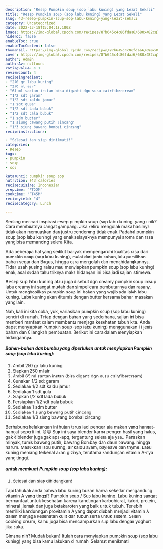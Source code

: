 ```yaml
---
description: "Resep Pumpkin soup (sop labu kuning) yang Lezat Sekali"
title: "Resep Pumpkin soup (sop labu kuning) yang Lezat Sekali"
slug: 43-resep-pumpkin-soup-sop-labu-kuning-yang-lezat-sekali
category: Uncategorized
date: 2022-03-18T15:04:18.180Z
image: https://img-global.cpcdn.com/recipes/87b645c4c86fdaa6/680x482cq70/pumpkin-soup-sop-labu-kuning-foto-resep-utama.jpg
hideToc: false
enableToc: true
enableTocContent: false
thumbnail: https://img-global.cpcdn.com/recipes/87b645c4c86fdaa6/680x482cq70/pumpkin-soup-sop-labu-kuning-foto-resep-utama.jpg
cover: https://img-global.cpcdn.com/recipes/87b645c4c86fdaa6/680x482cq70/pumpkin-soup-sop-labu-kuning-foto-resep-utama.jpg
author: Admin
authorAv: notfound
ratingvalue: 4.1
reviewcount: 4
recipeingredient:
- "250 gr labu kuning"
- "250 ml air"
- "65 ml santan instan bisa diganti dgn susu cairfibercream"
- "1/2 sdt garam"
- "1/2 sdt kaldu jamur"
- "1 sdt gula"
- "1/2 sdt lada bubuk"
- "1/2 sdt pala bubuk"
- "1 sdm butter"
- "1 siung bawang putih cincang"
- "1/3 siung bawang bombai cincang"
recipeinstructions:

- "Selesai dan siap dinikmati!"
categories:
- Resep
tags:
- pumpkin
- soup
- sop

katakunci: pumpkin soup sop 
nutrition: 243 calories
recipecuisine: Indonesian
preptime: "PT35M"
cooktime: "PT45M"
recipeyield: "4"
recipecategory: Lunch

---
```





Sedang mencari inspirasi resep pumpkin soup (sop labu kuning) yang unik? Cara membuatnya sangat gampang. Jika keliru mengolah maka hasilnya tidak akan memuaskan dan justru cenderung tidak enak. Padahal pumpkin soup (sop labu kuning) yang enak selayaknya mempunyai aroma dan rasa yang bisa memancing selera Kita.





Ada beberapa hal yang sedikit banyak mempengaruhi kualitas rasa dari pumpkin soup (sop labu kuning), mulai dari jenis bahan, lalu pemilihan bahan segar dan Bagus, hingga cara mengolah dan menghidangkannya. Tidak usah pusing kalau mau menyiapkan pumpkin soup (sop labu kuning) enak,      asal sudah tahu triknya maka hidangan ini bisa jadi sajian istimewa.














𝖱𝖾𝗌𝖾𝗉 𝗌𝗎𝗉 𝗅𝖺𝖻𝗎 𝗄𝗎𝗇𝗂𝗇𝗀 atau juga disebut dgn creamy pumpkin soup inisup labu creamy ini sangat mudah dan simpel cara pembutannya dan rasany. Untuk menghasilkan pumpkin soup ini bahan yang wajib ada ialah labu kuning. Labu kuning akan ditumis dengan butter bersama bahan masakan yang lain.






Nah, kali ini kita coba, yuk, variasikan pumpkin soup (sop labu kuning) sendiri di rumah. Tetap dengan bahan yang sederhana, sajian ini bisa memberi manfaat dalam membantu menjaga kesehatan tubuh kita. Anda dapat menyiapkan Pumpkin soup (sop labu kuning) menggunakan 11 jenis bahan dan 0 langkah pembuatan. Berikut ini cara dalam menyiapkan hidangannya.

<!--inarticleads1-->

##### Bahan-bahan dan bumbu yang diperlukan untuk menyiapkan Pumpkin soup (sop labu kuning):

1. Ambil 250 gr labu kuning
1. Siapkan 250 ml air
1. Ambil 65 ml santan instan (bisa diganti dgn susu cair/fibercream)
1. Gunakan 1/2 sdt garam
1. Sediakan 1/2 sdt kaldu jamur
1. Sediakan 1 sdt gula
1. Siapkan 1/2 sdt lada bubuk
1. Persiapkan 1/2 sdt pala bubuk
1. Sediakan 1 sdm butter
1. Sediakan 1 siung bawang putih cincang
1. Sediakan 1/3 siung bawang bombai cincang


Berhubung belakangan ini hujan terus jadi pengen aja makan yang hangat-hangat seperti ini. 😊😊 Sup ini saya blender karna pengen hasil yang halus, gak diblender juga gak apa-apq, tergantung selera aja yaa.. Panaskan minyak, tumis bawang putih, bawang Bombay dan daun bawang. hingga harum. Masukkan labu kuning, air kaldu ayam, bayleave dan thyme. Labu kuning memang terkenal akan gizinya, terutama kandungan vitamin A-nya yang tinggi. 

<!--inarticleads2-->

#####  untuk membuat Pumpkin soup (sop labu kuning):


1. Selesai dan siap dihidangkan!

Tapi tahukah anda bahwa labu kuning bukan hanya sekedar mengandung vitamin A yang tinggi? Pumpkin soup / Sup labu kuning. Labu kuning sangat bermanfaat untuk kesehatan karena kandungan karbohidrat, kalori, protein, mineral ,lemak dan juga betakaroten yang baik untuk tubuh. Terlebih memiliki kandunngan provitamin A yang dapat diubah menjadi vitamin A dalam menjaga kesehatan kulit dan tubuh serta untuk sistem. Selain cooking cream, kamu juga bisa mencampurkan sup labu dengan yoghurt jika suka. 

Gimana nih? Mudah bukan? Itulah cara menyiapkan pumpkin soup (sop labu kuning) yang bisa kamu lakukan di rumah. Selamat menikmati
